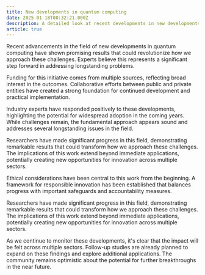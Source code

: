 ```yaml
---
title: New developments in quantum computing
date: 2025-01-18T00:32:21.000Z
description: A detailed look at recent developments in new developments in quantum computing
article: true
---
```

Recent advancements in the field of new developments in quantum computing have shown promising results that could revolutionize how we approach these challenges. Experts believe this represents a significant step forward in addressing longstanding problems.

<!-- more -->

Funding for this initiative comes from multiple sources, reflecting broad interest in the outcomes. Collaborative efforts between public and private entities have created a strong foundation for continued development and practical implementation.

Industry experts have responded positively to these developments, highlighting the potential for widespread adoption in the coming years. While challenges remain, the fundamental approach appears sound and addresses several longstanding issues in the field.

Researchers have made significant progress in this field, demonstrating remarkable results that could transform how we approach these challenges. The implications of this work extend beyond immediate applications, potentially creating new opportunities for innovation across multiple sectors.

Ethical considerations have been central to this work from the beginning. A framework for responsible innovation has been established that balances progress with important safeguards and accountability measures.

Researchers have made significant progress in this field, demonstrating remarkable results that could transform how we approach these challenges. The implications of this work extend beyond immediate applications, potentially creating new opportunities for innovation across multiple sectors.

As we continue to monitor these developments, it's clear that the impact will be felt across multiple sectors. Follow-up studies are already planned to expand on these findings and explore additional applications. The community remains optimistic about the potential for further breakthroughs in the near future.
